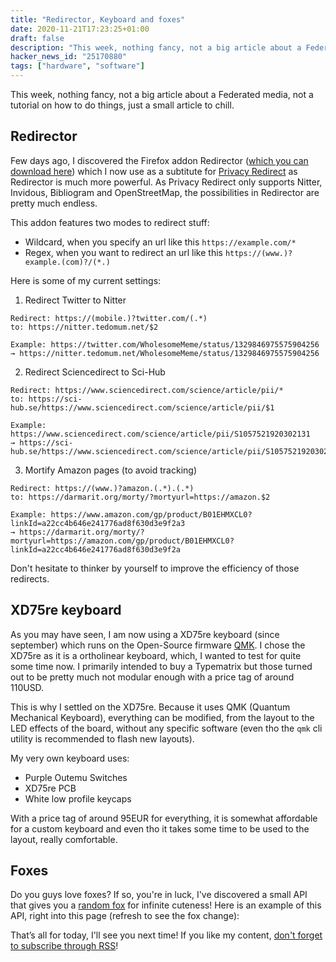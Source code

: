```yaml
---
title: "Redirector, Keyboard and foxes"
date: 2020-11-21T17:23:25+01:00
draft: false
description: "This week, nothing fancy, not a big article about a Federated media, not a tutorial on how to do things, just a small article to chill."
hacker_news_id: "25170880"
tags: ["hardware", "software"]
---
```


This week, nothing fancy, not a big article about a Federated media, not a tutorial on how to do things, just a small article to chill.

## Redirector

Few days ago, I discovered the Firefox addon Redirector ([which you can download here](https://addons.mozilla.org/fr/firefox/addon/redirector/)) which I now use as a subtitute for [Privacy Redirect](https://addons.mozilla.org/en-US/firefox/addon/privacy-redirect/) as Redirector is much more powerful.
As Privacy Redirect only supports Nitter, Invidous, Bibliogram and OpenStreetMap, the possibilities in Redirector are pretty much endless.

This addon features two modes to redirect stuff:
 - Wildcard, when you specify an url like this `https://example.com/*`
 - Regex, when you want to redirect an url like this `https://(www.)?example.(com)?/(*.)`

Here is some of my current settings:

 1. Redirect Twitter to Nitter

```
Redirect: https://(mobile.)?twitter.com/(.*)
to: https://nitter.tedomum.net/$2

Example: https://twitter.com/WholesomeMeme/status/1329846975575904256
→ https://nitter.tedomum.net/WholesomeMeme/status/1329846975575904256 
```

 2. Redirect Sciencedirect to Sci-Hub

```
Redirect: https://www.sciencedirect.com/science/article/pii/*
to: https://sci-hub.se/https://www.sciencedirect.com/science/article/pii/$1

Example: https://www.sciencedirect.com/science/article/pii/S1057521920302131
→ https://sci-hub.se/https://www.sciencedirect.com/science/article/pii/S1057521920302131 
```

 3. Mortify Amazon pages (to avoid tracking)
 
```
Redirect: https://(www.)?amazon.(.*).(.*)
to: https://darmarit.org/morty/?mortyurl=https://amazon.$2

Example: https://www.amazon.com/gp/product/B01EHMXCL0?linkId=a22cc4b646e241776ad8f630d3e9f2a3
→ https://darmarit.org/morty/?mortyurl=https://amazon.com/gp/product/B01EHMXCL0?linkId=a22cc4b646e241776ad8f630d3e9f2a
```

Don't hesitate to thinker by yourself to improve the efficiency of those redirects.

## XD75re keyboard

As you may have seen, I am now using a XD75re keyboard (since september) which runs on the Open-Source firmware [QMK](https://qmk.fm).
I chose the XD75re as it is a ortholinear keyboard, which, I wanted to test for quite some time now.
I primarily intended to buy a Typematrix but those turned out to be pretty much not modular enough with a price tag of around 110USD.

This is why I settled on the XD75re. Because it uses QMK (Quantum Mechanical Keyboard), everything can be modified, from the layout to the LED effects of the board, without any specific software (even tho the `qmk` cli utility is recommended to flash new layouts).

My very own keyboard uses:
 - Purple Outemu Switches
 - XD75re PCB
 - White low profile keycaps

With a price tag of around 95EUR for everything, it is somewhat affordable for a custom keyboard and even tho it takes some time to be used to the layout, really comfortable.

## Foxes

Do you guys love foxes? If so, you're in luck, I've discovered a small API that gives you a [random fox](https://randomfox.ca) for infinite cuteness!
Here is an example of this API, right into this page (refresh to see the fox change):

That’s all for today,
I'll see you next time!
If you like my content, [don't forget to subscribe through RSS](/blog/index.xml)!
